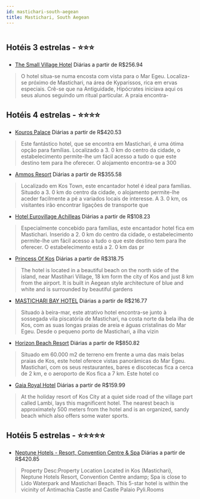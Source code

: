 ```yaml
---
id: mastichari-south-aegean
title: Mastichari, South Aegean
---
```


<center><img src="http://photos.hotelbeds.com/giata/31/310543/310543a_hb_a_001.jpg" alt="" /></center>


## Hotéis 3 estrelas - ⭐️⭐️⭐️

-    [The Small Village Hotel](https://www.hurb.com/hoteis/mastichari/the-small-village-hotel-JNP-JP981207?cmp=18055) Diárias a partir de R$256.94
   > O hotel situa-se numa encosta com vista para o Mar Egeu. Localiza-se próximo de Mastichari, na área de Kyparissos, rica em ervas especiais. Crê-se que na Antiguidade, Hipócrates iniciava aqui os seus alunos seguindo um ritual particular. A praia encontra-

## Hotéis 4 estrelas - ⭐️⭐️⭐️⭐️

-    [Kouros Palace](https://www.hurb.com/hoteis/mastichari/kouros-palace-JNP-JP301392?cmp=18055) Diárias a partir de R$420.53
   > Este fantástico hotel, que se encontra em Mastichari, é uma ótima opção para famílias. Localizado a 3. 0 km do centro da cidade, o estabelecimento permite-lhe um fácil acesso a tudo o que este destino tem para lhe oferecer. O alojamento encontra-se a 300 
-    [Ammos Resort](https://www.hurb.com/hoteis/mastichari/ammos-resort-JNP-JP400845?cmp=18055) Diárias a partir de R$355.58
   > Localizado em Kos Town, este encantador hotel é ideal para famílias. Situado a 3. 0 km do centro da cidade, o alojamento permite-lhe aceder facilmente a pé a variados locais de interesse. A 3. 0 km, os visitantes irão encontrar ligações de transporte que 
-    [Hotel Eurovillage Achilleas](https://www.hurb.com/hoteis/mastichari/hotel-eurovillage-achilleas-JNP-JP216055?cmp=18055) Diárias a partir de R$108.23
   > Especialmente concebido para famílias, este encantador hotel fica em Mastichari. Inserido a 2. 0 km do centro da cidade, o estabelecimento permite-lhe um fácil acesso a tudo o que este destino tem para lhe oferecer. O estabelecimento está a 2. 0 km das pr
-    [Princess Of Kos](https://www.hurb.com/hoteis/mastichari/princess-of-kos-JNP-JP030040?cmp=18055) Diárias a partir de R$318.75
   > The hotel is located in a beautiful beach on the north side of the island, near Mastihari Village, 18 km form the city of Kos and just 8 km from the airport. It is built in Aegean style architecture of blue and white and is surrounded by beautiful gardens
-    [MASTICHARI BAY HOTEL](https://www.hurb.com/hoteis/mastichari/mastichari-bay-hotel-JNP-JP030070?cmp=18055) Diárias a partir de R$216.77
   > Situado à beira-mar, este atrativo hotel encontra-se junto à sossegada vila piscatória de Mastichari, na costa norte da bela ilha de Kos, com as suas longas praias de areia e águas cristalinas do Mar Egeu. Desde o pequeno porto de Mastichari, a ilha vizin
-    [Horizon Beach Resort](https://www.hurb.com/hoteis/mastichari/horizon-beach-resort-JNP-JP789015?cmp=18055) Diárias a partir de R$850.82
   > Situado em 60.000 m2 de terreno em frente a uma das mais belas praias de Kos, este hotel oferece vistas panorâmicas do Mar Egeu. Mastichari, com os seus restaurantes, bares e discotecas fica a cerca de 2 km, e o aeroporto de Kos fica a 7 km. Este hotel co
-    [Gaia Royal Hotel](https://www.hurb.com/hoteis/mastichari/gaia-royal-hotel-JNP-JP197760?cmp=18055) Diárias a partir de R$159.99
   > At the holiday resort of Kos City at a quiet side road of the village part called Lambi, lays this magnificent hotel. The nearest beach is approximately 500 meters from the hotel and is an organized, sandy beach which also offers some water sports.

## Hotéis 5 estrelas - ⭐️⭐️⭐️⭐️⭐️

-    [Neptune Hotels - Resort, Convention Centre & Spa](https://www.hurb.com/hoteis/mastichari/neptune-hotels-resort-convention-centre-spa-JNP-JP447856?cmp=18055) Diárias a partir de R$420.85
   > Property Desc:Property Location Located in Kos (Mastichari), Neptune Hotels Resort, Convention Centre andamp; Spa is close to Lido Waterpark and Mastichari Beach.  This 5-star hotel is within the vicinity of Antimachia Castle and Castle Palaio Pyli.Rooms 
